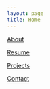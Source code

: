 ```yaml
---
layout: page
title: Home
---
```


<A href='/about/'>About</A>

<A href='/Resume'>Resume</A>

<A href=''>Projects</A>

<A href='/Contact'>Contact<A>